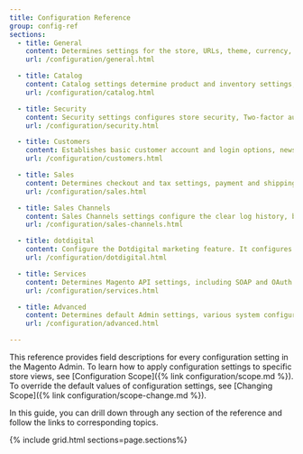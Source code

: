 ```yaml
---
title: Configuration Reference
group: config-ref
sections:
  - title: General
    content: Determines settings for the store, URLs, theme, currency, email addresses, store contacts, editor, and dashboard reports.
    url: /configuration/general.html

  - title: Catalog
    content: Catalog settings determine product and inventory settings, controls sitemap and RSS feed generation, and specifies the email template that is used to share products with friends.
    url: /configuration/catalog.html

  - title: Security
    content: Security settings configures store security, Two-factor authentication, and the <a href="https://www.google.com/recaptcha/about/">Google reCAPTCHA</a> feature.
    url: /configuration/security.html

  - title: Customers
    content: Establishes basic customer account and login options, newsletter settings, wish list, and the format of auto-generated coupon codes.
    url: /configuration/customers.html

  - title: Sales
    content: Determines checkout and tax settings, payment and shipping options, sales email and PDF print-outs, and Google API settings.
    url: /configuration/sales.html

  - title: Sales Channels
    content: Sales Channels settings configure the clear log history, background tasks source, debug login, and read-only mode settings. This feature is only available if your Magento 2 instance has Amazon Sales Channel installed and enabled.
    url: /configuration/sales-channels.html

  - title: dotdigital
    content: Configure the Dotdigital marketing feature. It configures the build segments and triggers, data mapping, and lets you create a relevant account and marketing campaigns.
    url: /configuration/dotdigital.html

  - title: Services
    content: Determines Magento API settings, including SOAP and OAuth.
    url: /configuration/services.html

  - title: Advanced
    content: Determines default Admin settings, various system configuration settings, advanced module controls, and developer tools (if the store is running in <a href="https://docs.magento.com/user-guide/magento/installation-modes.html">developer mode</a>).
    url: /configuration/advanced.html

---
```


This reference provides field descriptions for every configuration setting in the Magento Admin. To learn how to apply configuration settings to specific store views, see [Configuration Scope]({% link configuration/scope.md %}).  To override the default values of configuration settings, see [Changing Scope]({% link configuration/scope-change.md %}).

In this guide, you can drill down through any section of the reference and follow the links to corresponding topics.

{% include grid.html sections=page.sections%}
